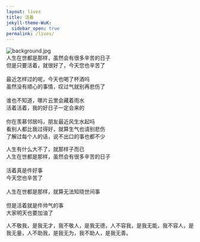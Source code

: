 ```yaml
---
layout: lives
title: 活着
jekyll-theme-WuK:
  sidebar_open: true
permalink: /lives/
---
```

![background.jpg](https://i.loli.net/2020/09/20/pF4mz8BZwcYkyRA.png)</br>
人生在世都是那样，虽然会有很多辛苦的日子</br>
但是只要活着，就很好了，今天您也辛苦了</br>
</br>
最近怎样过的呢，今天也喝了杯酒吗</br>
虽然没有顺心的事情，叹过气就别再悲伤了</br>
</br>
谁也不知道，哪片云里会藏着雨水</br>
活着活着，我的好日子一定会来的</br>
</br>
你在羡慕邻居吗，朋友最近风生水起吗</br>
看别人都比我过得好，就算生气也请别悲伤</br>
了解过每个人的话，说不出口的事也都不少</br>

人生有什么大不了，就那样子而已</br>
人生在世都是那样，虽然会有很多辛苦的日子</br>
</br>
活着真是件好事</br>
今天您也辛苦了</br>
</br>
人生在世都是那样，就算无法知晓世间事</br>
</br>
但是活着就是件帅气的事</br>
大家明天也要加油了</br>

人不敬我，是我无才，我不敬人，是我无德，人不容我，是我无能，我不容人，是我无量，人不助我，是我无为，我不助人，是我无善。</br>
